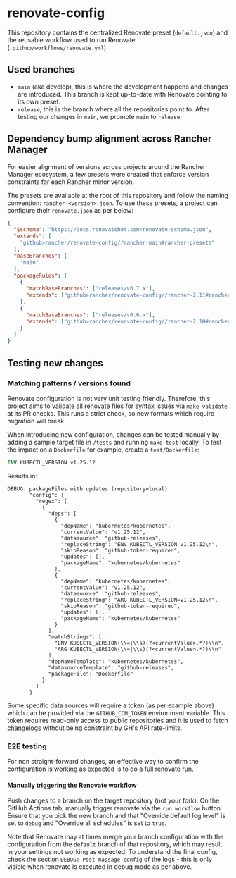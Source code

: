 # renovate-config

This repository contains the centralized Renovate preset (`default.json`) and the reusable workflow used to run Renovate (`.github/workflows/renovate.yml`)

## Used branches

- `main` (aka develop), this is where the development happens and changes are introduced. This branch is kept up-to-date with Renovate pointing to its own preset.
- `release`, this is the branch where all the repositories point to. After testing our changes in `main`, we promote `main` to `release`.

## Dependency bump alignment across Rancher Manager

For easier alignment of versions across projects around the Rancher Manager
ecosystem, a few presets were created that enforce version constraints for each
Rancher minor version.

The presets are available at the root of this repository and follow the naming
convention: `rancher-<version>.json`. To use these presets, a project can configure
their `renovate.json` as per below:

```json
{
  "$schema": "https://docs.renovatebot.com/renovate-schema.json",
  "extends": [
    "github>rancher/renovate-config//rancher-main#rancher-presets"
  ],
  "baseBranches": [
    "main"
  ],
  "packageRules": [
    {
      "matchBaseBranches": ["releases/v0.7.x"],
      "extends": ["github>rancher/renovate-config//rancher-2.11#rancher-presets"]
    },
    {
      "matchBaseBranches": ["releases/v0.6.x"],
      "extends": ["github>rancher/renovate-config//rancher-2.10#rancher-presets"]
    }
  ]
}
```

## Testing new changes

### Matching patterns / versions found

Renovate configuration is not very unit testing friendly. Therefore, this project aims to validate all renovate files for syntax issues via `make validate` at its PR checks.
This runs a strict check, so new formats which require migration will break.

When introducing new configuration, changes can be tested manually by adding a sample target file in `/tests` and running `make test` locally. To test the impact on a `Dockerfile` for example, create a `test/Dockerfile`:

```Dockerfile
ENV KUBECTL_VERSION v1.25.12
```

Results in:

```
DEBUG: packageFiles with updates (repository=local)
       "config": {
         "regex": [
           {
             "deps": [
               {
                 "depName": "kubernetes/kubernetes",
                 "currentValue": "v1.25.12",
                 "datasource": "github-releases",
                 "replaceString": "ENV KUBECTL_VERSION v1.25.12\n",
                 "skipReason": "github-token-required",
                 "updates": [],
                 "packageName": "kubernetes/kubernetes"
               },
               {
                 "depName": "kubernetes/kubernetes",
                 "currentValue": "v1.25.12",
                 "datasource": "github-releases",
                 "replaceString": "ARG KUBECTL_VERSION=v1.25.12\n",
                 "skipReason": "github-token-required",
                 "updates": [],
                 "packageName": "kubernetes/kubernetes"
               }
             ],
             "matchStrings": [
               "ENV KUBECTL_VERSION(\\=|\\s)(?<currentValue>.*?)\\n",
               "ARG KUBECTL_VERSION(\\=|\\s)(?<currentValue>.*?)\\n"
             ],
             "depNameTemplate": "kubernetes/kubernetes",
             "datasourceTemplate": "github-releases",
             "packageFile": "Dockerfile"
           }
         ]
       }
```

Some specific data sources will require a token (as per example above) which can be provided via the `GITHUB_COM_TOKEN` environment variable. This token requires read-only access to public repositories and it is used to fetch [changelogs] without being constraint by GH's API rate-limits.

### E2E testing
For non straight-forward changes, an effective way to confirm the
configuration is working as expected is to do a full renovate run.

#### Manually triggering the Renovate workflow
Push changes to a branch on the target repository (not your fork). On
the GitHub Actions tab, manually trigger renovate via the `run workflow`
button. Ensure that you pick the new branch and that "Override default log
level" is set to `debug` and "Override all schedules" is set to `true`.

Note that Renovate may at times merge your branch configuration
with the configuration from the `default` branch of that repository, which
may result in your settings not working as expected.
To understand the final config, check the section `DEBUG: Post-massage config`
of the logs - this is only visible when renovate is executed in
debug mode as per above.

[changelogs]: https://docs.renovatebot.com/getting-started/running/#githubcom-token-for-changelogs

